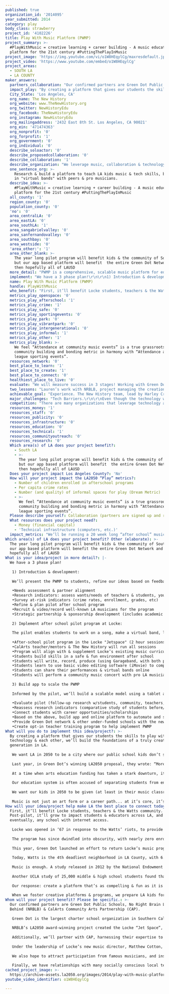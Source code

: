```yaml
---
published: true
organization_id: '2014095'
year_submitted: 2014
category: play
body_class: strawberry
project_id: '4102226'
title: Play With Music Platform (PWMP)
project_summary: >-
  #PlayWithMusic = creative learning + career building - A music education
  platform for the 21st century #PuttingThePlayInMusic 
project_image: 'https://img.youtube.com/vi/o1W8HEqylCg/maxresdefault.jpg'
project_video: 'https://www.youtube.com/embed/o1W8HEqylCg'
project_areas:
  - SOUTH LA
  - LA COUNTY
maker_answers:
  partners_collaboration: "Our confirmed partners are Green Dot Public Schools, No Right Brain Left Behind (NRBLB) & CalArts Community Arts Partnership (CAP).\r\n \r\nGreen Dot is the largest charter school organization in Southern California, serving 10,300 at-risk students in 18 schools across LA, half of them turnarounds of LAUSD’s lowest-performing schools. 90% of students graduate with 76% going on to attend college, making their schools among the highest performing ‘minority’ schools in California. In 2008, Locke was one of the lowest-achieving schools in the nation. Four years into Green Dot’s leadership, Locke scored over 600 API compared to a pre-transformation score of 511. Green Dot’s expertise will guide our implementation at every stage.\r\n \r\nNRBLB’s LA2050 award-winning project created the Locke “Jet Space”, which we’ll use as our program’s epicenter. We’ll increase the Jetspace’s impact by bringing music programming and permanent technological infrastructure. In the future, as we expand the PWMP’s reach, we hope to work hand-in-hand with NRBLB as they continue to imagine the future of creative spaces and programing in more schools.\r\n \r\nAdditionally, we’ll partner with CAP, harnessing their expertise to mentor, teach, research, and co-create school-based arts programs. CAP offers free, after-school and education-based co-curricular arts programs for youth ages 6-18. Their teaching corps comprises of accomplished CalArts faculty, alumni and student instructors. As expert program creators who enable youth to discover and create original works of art, they’ve received numerous honors, including the National Arts and Humanities Youth Program Award, for fostering the creative & intellectual development of America’s children.\r\n \r\nUnder the leadership of Locke’s new music director, Matthew Cotton, we’ll also forge ties with USC & the LA Opera. We hope to provide access to internships, scholarships, and feeder programs with CAP, USC, LA Opera & more.  \r\n \r\nWe also hope to attract participation from famous musicians, and inspire students with an opportunity to be in a “virtual band” with them. We’ll lean on our entire professional & personal network to achieve this goal.\r\n \r\nFinally, we have relationships with many socially conscious local tech firms, including Pull Creative,100 Years, Ludlow Kingsley & Arts of Olympus, who are all on board to help. Together we will create the most impactful program and platform possible."
  impact_play: "By creating a platform that gives our students the skills to play with music, technology & each other, we’ll build the foundations of a truly creative generation in LA.  \r\n\r\nWe want LA in 2050 to be a city where our public school kids don’t see the recording industry & famous musicians as being inaccessible. Using basic tech we can enable them to actually play together, create together & inspire each other.\r\n \r\nLast year, in Green Dot’s winning LA2050 proposal, they wrote: “More than ever, the city’s communities require inspiration & motivation to believe that something better is possible (…) We work to equip them with the tools necessary to become empowered & authentic agents of change”. The PWMP will validate & expand upon that work to make LA the best place not only to Play in 2050, but to Learn, Create, & Collaborate.\r\n \r\nAt a time when arts education funding has taken a stark downturn, it’s more vital than ever to use innovative methods & practices to ensure LA’s students (especially the at-risk) have places & contexts to acquire tools to be creative, imaginative & productive members of an engaged society.\r\n \r\nOur education system is often accused of separating students from engaging deeply in play & benefiting from the incalculable value & creativity it fosters. The current system can isolate students in a narrow academic paradigm, that earnestly tries to ensure their basic economic survival, but can become deeply uncreative & alienating to kids, resulting in their rejection of education entirely. This, coupled with a rapidly changing society & economy, can leave them unprepared for the “real world”, and/or with skill sets for menial jobs soon obsolete.\r\n \r\nWe want our kids in 2050 to be given (at least in their music classrooms) the tools to play & collaborate on positive creative projects, & be inspired by mentors that have succeeded in ways they admire. We want our students to then use these tools as a gateway to good jobs in LA.\r\n\r\nMusic is not just an art form or a career path... at it’s core, it’s a platform for sharing, storytelling & playing together. That’s why music has almost always been at the heart of our communities. If every school in LA participated by 2050, our virtual music network would bridge socio-economic and physical distances, foster connection, & unite students across the city through creative play. Not only would this nourish our economy, but contribute significantly to a safer, more equitable and vibrant city. \r\n"
  City_State: 'Los Angeles, CA'
  org_name: The New History
  org_website: www.TheNewHistory.org
  org_twitter: NewHistoryEdu
  org_facebook: TheNewHistoryEdu
  org_instagram: NewHistoryEdu
  org_mailingaddress: '2432 East 8th St. Los Angeles, CA 90021'
  org_ein: '471474363'
  org_nonprofit: '0'
  org_forprofit: '1'
  org_government: '0'
  org_individual: '0'
  describe_soloactor: '0'
  describe_proposedcollaboration: '0'
  describe_collaboration: '1'
  describe_organization: "We leverage music, collaboration & technology to re-imagine how kids learn & play with digital media in the 21st century.\r\n"
  one_sentence_org: >-
    Research & build a platform to teach LA kids music & tech skills, by playing
    in "virtual bands" with peers & pro musicians.
  describe_idea: >-
    #PlayWithMusic = creative learning + career building - A music education
    platform for the 21st century #PuttingThePlayInMusic 
  all_county: '1'
  region_county: '0'
  population_county: '0'
  'no': '0'
  area_centralLA: '0'
  area_eastLA: '0'
  area_southLA: '1'
  area_sangabrielvalley: '0'
  area_sanfernandovalley: '0'
  area_southbay: '0'
  area_westside: '0'
  'area_other:': '1'
  area_other_blank: >-
    The year long pilot program will benefit kids & the community of South LA,
    but our app based platform will benefit  the entire Green Dot Network and
    then hopefully all of LAUSD
  more_detail: "PWMP is a comprehensive, scalable music platform for education. We'll start as a pilot after school program & scale into a tablet app based platform.\r\n\r\nPWMP will teach not only basic music skills, but the fundamentals of modern audio engineering, sound design, production & editing. \r\nStarting with a song structure provided by The New History, students will create & play their own song “parts”. They’ll choose an instrument (or use what is being taught in class), and each student will perform their own original “part” on video. Then they’ll build a “virtual band” by assembling their video performance with other videos made by classmates, and/or from our PWMP Database (a database of peers, including kids in other schools, & pros). "
  implement: "We have a 3 phase plan!\r\n\r\n1) Introduction & development:\r\n\r\nWe’ll present the PWMP to students, refine our ideas based on feedback & research (with our partners: Green Dot, CalArts, NRBLB) & prepare the pilot after school program\r\n\r\n•Needs assessment & partner alignment\r\n•Research indicators: assess wants/needs of teachers & students, youth attitudes, career aspirations, music level & preferences\r\n•Survey at-risk indicators (crime rates, enrollment, grades, etc)\r\n•Refine & plan pilot after school program\r\n•Recruit & video/record well-known LA musicians for the program\r\n•Strategic partnership & sponsorship development (includes academic feeder programs)\r\n\r\n2) Implement after school pilot program at Locke:\r\n\r\nThe pilot enables students to work on a song, make a virtual band, learn tech, music & performance skills, culminating in a live student music concert (hopefully with celebrity participation). The pilot will also focus on translating skills into scholarship & career opportunities.\r\n\r\n•After-school pilot program in the Locke \"Jetspace\" (2 hour sessions) twice/week for 20 weeks\r\n•CalArts teacher/mentors & The New History will run all sessions\r\n•Program will align with & supplement Locke’s existing music curriculum\r\n•Students build skills in a safe & fun environment after school\r\n•Students will write, record, produce (using Garageband, with both physical & software instruments) and perform (live for video capture) their parts to a song\r\n•Students learn to use basic video editing software (iMovie) to compile their performances together with those of peers and pro musicians to make a “virtual band”\r\n•Students can share their performances & virtual bands online\r\n•Students will perform a community music concert with pro LA musicians\r\n\r\n3) Build app to scale the PWMP\r\n\r\nInformed by the pilot, we’ll build a scalable model using a tablet app based platform that automates the audio/video recording, editing process, as well as creates a student virtual music network.\r\n\r\n•Evaluate pilot (follow-up research w/students, community, teachers, musicians)\r\n•Reassess research indicators (comparative study of students before/after program)\r\n•Connect students with career opportunities/scholarships\r\n•Based on the above, build app and online platform to automate and scale PWMP\r\n•Provide Green Dot network & other under-funded schools with the new PWMP tablet app, to implement a full-scale test program.\r\n•Create opt-in teacher training program to help implement PWMP"
  name: Play With Music Platform (PWMP)
  handle: PlayWithMusic
  who_benefit: "First, it’ll benefit Locke students, teachers & the Watts community. Post-pilot, it’ll grow to impact students & educators across LA, and eventually, any school with internet access.\r\n \r\nLocke was opened in ‘67 in response to the Watts’ riots, to provide the community with a safe & prosperous school. The band program quickly became one of the country’s best, performing at LA Rams games, marching in the Rose Bowl Parade, & traveling globally. Several Locke alumni even went on to successful recording careers as well.\r\n \r\nThe program has since dwindled into obscurity, with nearly zero enrollment. The equipment & facilities have fallen into total disrepair with broken instruments & band rooms.\r\n \r\nThis year, Green Dot launched an effort to return Locke’s music program to its former glory, from repairing instruments to renovating classrooms & building an outreach program. A new music curriculum is being designed from scratch, creating a unique opportunity for the PWMP to innovate & inform that process.  \r\n\r\nToday, Watts is the 4th deadliest neighborhood in LA County, with 6.6 killings per square mile, and a median age of 21, among the youngest in the county. We must rally hard for these young minds. In 2003, California cut arts funding by 94%. Today, the state spends less than $1 per kid per year.\r\n \r\nMusic is enough. A study released in 2012 by the National Endowment for the Arts, monitored over 70,000 at-risk American students of various ages for 19 years. They found at-risk students with access to arts-rich curriculum had: higher GPAs & test scores, graduated from high school, attended college, read the newspaper, volunteered & voted.\r\n \r\nAnother UCLA study of 25,000 middle & high school students found that students involved in the arts watch less TV, did more community service, and were generally more engaged with education.\r\n\r\nOur response: create a platform that’s as compelling & fun as it is relevant & useful. We want to build communities & economies by inspiring kids. There’s no lack of opportunity - LA employs more artists than any other city in the U.S., with a sector that consists of nearly 1 million direct & indirect jobs. By 2016, these numbers are projected to grow; for example, we’ll have 14% more sound engineers (earning $59,470/year on average).\r\n\r\nWhen we foster creative platforms & programs, we prepare LA kids for these jobs, creating generations of sustainable communities. Laying  these foundations will benefit all of LA by 2050.\r\n"
  metrics_play_openspace: '0'
  metrics_play_afterschool: '1'
  metrics_play_crime: '1'
  metrics_play_safe: '0'
  metrics_play_sportingevents: '0'
  metrics_play_park: '0'
  metrics_play_vibrantpark: '0'
  metrics_play_intergenerational: '0'
  metrics_play_informal: '1'
  metrics_play_other: '1'
  metrics_play_blank: >-
    We feel “Attendance at community music events” is a true grassroots
    community building and bonding metric in harmony with “Attendance at major
    league sporting events”. 
  resources_network: '0'
  best_place_to_learn: '1'
  best_place_to_create: '1'
  best_place_to_connect: '0'
  healthiest_place_to_live: '0'
  evaluate: "We will measure success in 3 stages! Working with Green Dot’s  experienced Knowledge Management Team, CalArts, and software developers, we’ll document quantitative & qualitative data at each phase of development.\r\n\r\n1. Pilot Program Indicators: \r\n\r\n-Acquisition of musical and technical skills\r\n-Levels of attendance, engagement & collaboration\r\n-Quality of output\r\n-Student, teacher and legal buy-in for an expanded program/platform\r\n-Demand for 2nd generation program\r\n\r\n2. Scalable App Platform Indicators:\r\n\r\n-Launching a working app that allows kids to: view & listen to versions of a PWMP song, record video/audio in an automated PWMP format to facilitate editing & arranging\r\n-Build a database back end solution for sharing the “Virtual Band” parts (video).\r\n-Creation of a simple, approachable user-experience\r\n-Teacher acceptance and integration\r\n\r\n3. Documentation of Outcomes\r\n\r\n-User-centered qualitative research (in-depth interviews, surveys, and observation), before and after the pilot of student behaviors, desires, career aspirations, understanding and enjoyment of music, and technical skills\r\n-Quantitative research, before and after the pilot, measuring enrollment, GPA’s, crime and detention rates. Methods will include gathering of hard data, and administering the Torrance Test for Creative Thinking, one of the most-respected assessments in the field of divergent and critical thinking skills, and the analysis of student test scores in California Standards Tests (CSTs)."
  two_lessons: "Lauren’s work with NRBLB, project managing the creation of Locke’s “Jetspace” (2013 LA2050 Grant winner) inspired the inception of this project.  Working hand-in-hand with Green Dot & Locke faculty offered valuable lessons about how to innovate within established institutions. Doing the job well requires deep consideration & incorporation of many stakeholders.  But most importantly, interacting with Locke students first hand, seeing how thirsty they are for resources, mentors, and information, listening to their hopes, dreams & feedback was transformational. It was impossible not to see the enormous window of opportunity to build upon NRBLB & Green Dot’s succeeding efforts. When we discovered that for the first time in nearly 30 years, Green Dot is investing THIS year to revitalize Locke’s music program, we knew the opportunity to contribute was unparalleled. Most critically, we knew we had to act now.\r\n\r\nFurthermore, throughout the process of building the Play with Us project (the project on which our Play With Music Platform for education has been modeled), The New History has evolved & troubleshooted their open “virtual band” platform, sharing it on stages from Chicago to LA and Mexico (including two TEDx conferences). \r\n\r\nHarley, though his work at “Interconnected” (an LA based creative agency he co-founded), is deeply involved in the evolution of media, social media, storytelling and communication. His understanding of both the power and impact that could be made by the Play With Music program, as well as the limitations of scale it faced, was a catalyst for developing what we envision today as the Play With Music Platform. Built around a simple but powerful app that runs on a tablet computer, we will have the tools not just to change a classrooms, but an entire city."
  achievable_goal: "Experience. The New History team, lead by Harley Cross and Lauren Turk, are uniquely well-suited to build the PWMP.\r\n\r\nHarley Cross is not only a serial entrepreneur, (CEO of Hint Mint Inc, Partner in Creative Mfg, and Co-founder of Interconnected), he also produced Caine’s Arcade, a short film that led to co-founding the Imagination Foundation, a non-profit dedicated to fostering creativity & entrepreneurship. Harley is also a musician and film maker with a deep understanding of the impact that an arts education has on personal success.\r\n\r\nLauren Turk holds two bachelors degrees in Business & Communications, and a masters in Political Science. Working at UIUC while pursuing her masters, she helped refine the program by pioneering & creating a year-long exchange program at Sciences-Po Paris.  Lauren has a deep personal & professional connection to this project, having managed NRBLB’s “Jetspace” renovation at Locke. She also works for the innovation & design firm, Pull, that created the Jetspace’s ed-tech. Musically, Lauren is a singer & multi-instrumental performer, with 15 years of experience.\r\n\r\nAdditionally, our goals are achievable because we’re not reinventing the wheel, we’re simply using it differently.\r\n\r\nThe technologies we’re hoping to develop are all, individually, largely ubiquitous. Video playback on a tablet is as common as TV a generation ago. USB/MIDI enabled audio recording & software instruments are now standard (and even downloadable as free apps). Video recording & basic editing software come pre-installed on tablets, laptops, and even phones. Video database are accessible on & offline, and video sharing is as common as email. \r\n\r\nBy combining these existing technologies in a new, creative & integrated way, we’ll build a powerful platform based on simple, inexpensive, scalable, & reliable technologies. \r\n\r\nWhen completed, music teachers everywhere can use the PWMP as the foundation to build their chosen curriculums. They’ll have access to thousands of software instruments & a video library of musicians for students to play with. Implementation costs will be no more than the cost of a tablet, and we’ll work to solidify sponsorships and preference reuse programs that reduce e-waste.\r\n\r\nFinally, where we aren’t experts, we have expert partners. Our partners on the tech side are highly experienced: Emarketed, 100 Years, Pull Creative. Our partners in music & education are among the best at what they do."
  major_challenges: "Tech Barriers.\r\n\r\nEven though the technology we are hoping to use is nearly ubiquitous, there will no doubt be challenges.  Anyone who has worked on on tech based project knows the complexity of getting different applications to work harmoniously together can be trying. Staying on schedule is nearly always a challenge. This could be exacerbated, as pro-bono and low rate paying projects such as this one, tend to command low priority over paying clients. However, the combined connections of our team will allow us to have personal relationships with the firms who are building our app and therefore unique access to the decision makers who can keep PWMP a priority. These are not just companies, these are invested partners who believe deeply in this project and its ability to bring transformative change to our city.\r\n\r\nThe second tech related barrier is design. We must make sure that the interface we build not only functions, but has an easy, intuitive user interface (UI). In order to make sure that the UI does not become a challenge, we’ll use the 9 month pilot after-school program to beta test our designs and get feedback directly from the students and teachers who will use the app, understanding how to make it not just functional, but easy to use.\r\n\r\n\r\nLegal issues.\r\nUnderstanding how to implement a rights management system so that the parents, students, teachers and schools all are fully protected will present challenges. Compliance with all relevant regulatory statutes associated to the distribution of the images of minors will have to be fully addressed. Our intention is to integrate this compliance directly into the app itself, making profiles for every student user and a mandatory parental release for video, audio and sharing (that must be confirmed by the school administration). The app will know who has what clearance and will unlock features accordingly.\r\n\r\nFinally, our research will be relevant to any number of future projects, not just our desire to scale the PWMP. It is plausible that additional time and funding will be necessary, but will not diminish the value of the pilot after-school program. \r\n"
  competition: "There are many organizations that leverage technology and collaboration as a method of creating (this is becoming increasingly common). However, unlike the PWMP, they don’t focus specifically on students. Nor do they blend play with learning to create an educational platform for music and tech skill-building. \r\n\r\nOn the other hand, there are organizations that focus solely on equipping students with music and the arts in an educational/after-school program context. However, they lack an approach that leverages technology and collaboration in a way that is both novel and productive in a 21st century context. \r\n\r\nJoseph-Gordon Levitt’s production company, Hit Record. It’s a collaborative, co-creative, open production company that allows anyone to submit. A great example of large scale, tech enabled collaboration in action, but lacks an educational lens and student focus. \r\n\r\nhttp://www.hitrecord.org/\r\n\r\nEric Whitacre’s virtual choir. A stunning example of what can be accomplished by connecting musicians virtually and building the same song collectively. His work is a great example of a massive “virtual band”, however it does not allow people to create their own original parts (only perform already existing ones), nor does it focus on teaching any music/tech skills to those that don’t already have these skills. \r\n\r\nhttp://ericwhitacre.com/\r\n\r\nJammable start-up. This app’s ethos is related to that of the PWMP in that it seeks to connect people through technology to enable music and play. However, again it does not seek to equip anyone with skills, and no student focus.\r\n\r\nhttp://www.jammable.co/\r\n\r\nArts for LA. A great initiative to keep arts curriculum alive and within the grasp of at-risk youth. However, their programs are not innovating beyond “traditional” music-class methods and do not utilize the power of technology and collaboration the way our platform will. The same can be said for almost any program currently operating within the public educational paradigm, which is largely unreformed.\r\n\r\nhttp://www.artsforla.org/arts-education\r\n"
  resources_money: '1'
  resources_staff: '0'
  resources_publicity: '0'
  resources_infrastructure: '0'
  resources_education: '0'
  resources_technical: '1'
  resources_communityoutreach: '0'
  resources_research: '0'
  Which area(s) of LA does your project benefit?:
    - South LA
    - >-
      The year long pilot program will benefit kids & the community of South LA,
      but our app based platform will benefit  the entire Green Dot Network and
      then hopefully all of LAUSD
  Does your project impact Los Angeles County?: 'No'
  How will your project impact the LA2050 “Play” metrics?:
    - Number of children enrolled in afterschool programs
    - Per capita crime rates
    - Number (and quality) of informal spaces for play (Dream Metric)
    - >-
      We feel “Attendance at community music events” is a true grassroots
      community building and bonding metric in harmony with “Attendance at major
      league sporting events”. 
  Please describe yourself: Collaboration (partners are signed up and ready to hit the ground running!)
  What resources does your project need?:
    - Money (financial capital)
    - 'Technical infrastructure (computers, etc.)'
  impact_metrics: "We’ll be running a 20 week long “after school” music & tech program, as part of the PWMP’s pilot in Locke High School’s “Jet Space”, culminating in a community music concert.\r\n\r\nThis directly addresses the “Number of children enrolled in after school programs” metric. Inspiring kids to feel there are real opportunities for them here in LA, to access jobs that are creative, doing something they might actually like to do (like edit film/video, or sound/audio engineering), is very possibly the most effective way to keep those kids in school. This in turn directly impacts lowering “Per capita crime rates” as well.\r\n\r\nOur goal is to scale the PWMP into a tablet based app that simplifies the creation of video, audio, and the teaching of editing & engineering skills. However, most importantly, the app will allow us to create the biggest network of student musicians ever assembled. It will be a network of students with access to each other through the common language of music via their “virtual band” performances. \r\n\r\nImagine kids in South LA creating “virtual bands” with kids from Beverly Hills, interacting together to build something they love, with musicians they mutually admire. \r\n\r\nThis is how we imagine “play” in 2050 and it also addresses the metric,“Number (and quality) of informal spaces for play”. With unlimited opportunity for virtual creative collaboration, comes unlimited “informal spaces for play”.\r\n\r\nAs stated above, we feel that “Attendance at community music events” is in true harmony with the metric of “Attendance at major league sporting events”. It may even be a better articulation of what we imagine was the intent of that metric: events where communities gather, for a common interest or passion, with fans bonding over shared experience. This is a way we certainly envision music events. Not only will our pilot program culminate in a community concert, but we think the kids that go though our program will be more likely to participate in, & attend music events in the future.\r\n\r\nMusic is a true grassroots community building and bonding platform, but unlike sports, it has the power to tell stories & touches on a much wider array of human emotions, with no winners or losers."
Which area(s) of LA does your project benefit? Other (elaborate): >-
  The year long pilot program will benefit kids & the community of South LA, but
  our app based platform will benefit the entire Green Dot Network and then
  hopefully all of LAUSD
What is your idea/project in more detail?: |-
  We have a 3 phase plan!
   
   1) Introduction & development:
   
   We’ll present the PWMP to students, refine our ideas based on feedback & research (with our partners: Green Dot, CalArts, NRBLB) & prepare the pilot after school program
   
   •Needs assessment & partner alignment
   •Research indicators: assess wants/needs of teachers & students, youth attitudes, career aspirations, music level & preferences
   •Survey at-risk indicators (crime rates, enrollment, grades, etc)
   •Refine & plan pilot after school program
   •Recruit & video/record well-known LA musicians for the program
   •Strategic partnership & sponsorship development (includes academic feeder programs)
   
   2) Implement after school pilot program at Locke:
   
   The pilot enables students to work on a song, make a virtual band, learn tech, music & performance skills, culminating in a live student music concert (hopefully with celebrity participation). The pilot will also focus on translating skills into scholarship & career opportunities.
   
   •After-school pilot program in the Locke "Jetspace" (2 hour sessions) twice/week for 20 weeks
   •CalArts teacher/mentors & The New History will run all sessions
   •Program will align with & supplement Locke’s existing music curriculum
   •Students build skills in a safe & fun environment after school
   •Students will write, record, produce (using Garageband, with both physical & software instruments) and perform (live for video capture) their parts to a song
   •Students learn to use basic video editing software (iMovie) to compile their performances together with those of peers and pro musicians to make a “virtual band”
   •Students can share their performances & virtual bands online
   •Students will perform a community music concert with pro LA musicians
   
   3) Build app to scale the PWMP
   
   Informed by the pilot, we’ll build a scalable model using a tablet app based platform that automates the audio/video recording, editing process, as well as creates a student virtual music network.
   
   •Evaluate pilot (follow-up research w/students, community, teachers, musicians)
   •Reassess research indicators (comparative study of students before/after program)
   •Connect students with career opportunities/scholarships
   •Based on the above, build app and online platform to automate and scale PWMP
   •Provide Green Dot network & other under-funded schools with the new PWMP tablet app, to implement a full-scale test program.
   •Create opt-in teacher training program to help implement PWMP
What will you do to implement this idea/project?: >-
  By creating a platform that gives our students the skills to play with music,
  technology & each other, we’ll build the foundations of a truly creative
  generation in LA. 
   
   We want LA in 2050 to be a city where our public school kids don’t see the recording industry & famous musicians as being inaccessible. Using basic tech we can enable them to actually play together, create together & inspire each other.
    
   Last year, in Green Dot’s winning LA2050 proposal, they wrote: “More than ever, the city’s communities require inspiration & motivation to believe that something better is possible (…) We work to equip them with the tools necessary to become empowered & authentic agents of change”. The PWMP will validate & expand upon that work to make LA the best place not only to Play in 2050, but to Learn, Create, & Collaborate.
    
   At a time when arts education funding has taken a stark downturn, it’s more vital than ever to use innovative methods & practices to ensure LA’s students (especially the at-risk) have places & contexts to acquire tools to be creative, imaginative & productive members of an engaged society.
    
   Our education system is often accused of separating students from engaging deeply in play & benefiting from the incalculable value & creativity it fosters. The current system can isolate students in a narrow academic paradigm, that earnestly tries to ensure their basic economic survival, but can become deeply uncreative & alienating to kids, resulting in their rejection of education entirely. This, coupled with a rapidly changing society & economy, can leave them unprepared for the “real world”, and/or with skill sets for menial jobs soon obsolete.
    
   We want our kids in 2050 to be given (at least in their music classrooms) the tools to play & collaborate on positive creative projects, & be inspired by mentors that have succeeded in ways they admire. We want our students to then use these tools as a gateway to good jobs in LA.
   
   Music is not just an art form or a career path... at it’s core, it’s a platform for sharing, storytelling & playing together. That’s why music has almost always been at the heart of our communities. If every school in LA participated by 2050, our virtual music network would bridge socio-economic and physical distances, foster connection, & unite students across the city through creative play. Not only would this nourish our economy, but contribute significantly to a safer, more equitable and vibrant city.
How will your idea/project help make LA the best place to connect today? In LA2050?: >-
  First, it’ll benefit Locke students, teachers & the Watts community.
  Post-pilot, it’ll grow to impact students & educators across LA, and
  eventually, any school with internet access.
    
   Locke was opened in ‘67 in response to the Watts’ riots, to provide the community with a safe & prosperous school. The band program quickly became one of the country’s best, performing at LA Rams games, marching in the Rose Bowl Parade, & traveling globally. Several Locke alumni even went on to successful recording careers as well.
    
   The program has since dwindled into obscurity, with nearly zero enrollment. The equipment & facilities have fallen into total disrepair with broken instruments & band rooms.
    
   This year, Green Dot launched an effort to return Locke’s music program to its former glory, from repairing instruments to renovating classrooms & building an outreach program. A new music curriculum is being designed from scratch, creating a unique opportunity for the PWMP to innovate & inform that process. 
   
   Today, Watts is the 4th deadliest neighborhood in LA County, with 6.6 killings per square mile, and a median age of 21, among the youngest in the county. We must rally hard for these young minds. In 2003, California cut arts funding by 94%. Today, the state spends less than $1 per kid per year.
    
   Music is enough. A study released in 2012 by the National Endowment for the Arts, monitored over 70,000 at-risk American students of various ages for 19 years. They found at-risk students with access to arts-rich curriculum had: higher GPAs & test scores, graduated from high school, attended college, read the newspaper, volunteered & voted.
    
   Another UCLA study of 25,000 middle & high school students found that students involved in the arts watch less TV, did more community service, and were generally more engaged with education.
   
   Our response: create a platform that’s as compelling & fun as it is relevant & useful. We want to build communities & economies by inspiring kids. There’s no lack of opportunity - LA employs more artists than any other city in the U.S., with a sector that consists of nearly 1 million direct & indirect jobs. By 2016, these numbers are projected to grow; for example, we’ll have 14% more sound engineers (earning $59,470/year on average).
   
   When we foster creative platforms & programs, we prepare LA kids for these jobs, creating generations of sustainable communities. Laying these foundations will benefit all of LA by 2050.
Whom will your project benefit? Please be specific.: >-
  Our confirmed partners are Green Dot Public Schools, No Right Brain Left
  Behind (NRBLB) & CalArts Community Arts Partnership (CAP).
    
   Green Dot is the largest charter school organization in Southern California, serving 10,300 at-risk students in 18 schools across LA, half of them turnarounds of LAUSD’s lowest-performing schools. 90% of students graduate with 76% going on to attend college, making their schools among the highest performing ‘minority’ schools in California. In 2008, Locke was one of the lowest-achieving schools in the nation. Four years into Green Dot’s leadership, Locke scored over 600 API compared to a pre-transformation score of 511. Green Dot’s expertise will guide our implementation at every stage.
    
   NRBLB’s LA2050 award-winning project created the Locke “Jet Space”, which we’ll use as our program’s epicenter. We’ll increase the Jetspace’s impact by bringing music programming and permanent technological infrastructure. In the future, as we expand the PWMP’s reach, we hope to work hand-in-hand with NRBLB as they continue to imagine the future of creative spaces and programing in more schools.
    
   Additionally, we’ll partner with CAP, harnessing their expertise to mentor, teach, research, and co-create school-based arts programs. CAP offers free, after-school and education-based co-curricular arts programs for youth ages 6-18. Their teaching corps comprises of accomplished CalArts faculty, alumni and student instructors. As expert program creators who enable youth to discover and create original works of art, they’ve received numerous honors, including the National Arts and Humanities Youth Program Award, for fostering the creative & intellectual development of America’s children.
    
   Under the leadership of Locke’s new music director, Matthew Cotton, we’ll also forge ties with USC & the LA Opera. We hope to provide access to internships, scholarships, and feeder programs with CAP, USC, LA Opera & more. 
    
   We also hope to attract participation from famous musicians, and inspire students with an opportunity to be in a “virtual band” with them. We’ll lean on our entire professional & personal network to achieve this goal.
    
   Finally, we have relationships with many socially conscious local tech firms, including Pull Creative,100 Years, Ludlow Kingsley & Arts of Olympus, who are all on board to help. Together we will create the most impactful program and platform possible.
cached_project_image: >-
  https://archive-assets.la2050.org/images/2014/play-with-music-platform-pwmp/img.youtube.com/vi/o1W8HEqylCg/maxresdefault.jpg
youtube_video_identifier: o1W8HEqylCg

---
```


